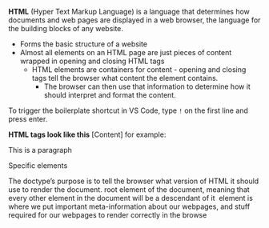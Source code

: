 **HTML** (Hyper Text Markup Language) is a language that determines how documents and web pages are displayed in a web browser, the language for the building blocks of any website.
- Forms the basic structure of a website
- Almost all elements on an HTML page are just pieces of content wrapped in opening and closing HTML tags
	- HTML elements are containers for content - opening and closing tags tell the browser what content the element contains.
		- The browser can then use that information to determine how it should interpret and format the content.

To trigger the boilerplate shortcut in VS Code, type `!` on the first line and press enter.

**HTML tags look like this**
<opening tag> [Content] <closing tag>
	for example: 
	<p> This is a paragraph </p>


Specific elements
<!DOCTYPE html> The doctype’s purpose is to tell the browser what version of HTML it should use to render the document.

<html> root element of the document, meaning that every other element in the document will be a descendant of it

 <head> element is where we put important meta-information about our webpages, and stuff required for our webpages to render correctly in the browse
 
 <title> element is used to give webpages a human-readable title which is displayed in our webpage’s browser tab

<body> Where all the content displayed to end users will go